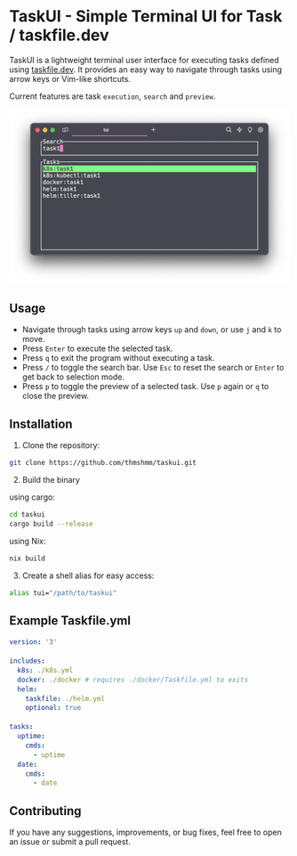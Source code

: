 # TaskUI - Simple Terminal UI for Task / taskfile.dev

TaskUI is a lightweight terminal user interface for executing tasks defined using [taskfile.dev](https://taskfile.dev). It provides an easy way to navigate through tasks using arrow keys or Vim-like shortcuts.

Current features are task `execution`, `search` and `preview`.

![taskui-example](./taskui-example.png)

## Usage

- Navigate through tasks using arrow keys `up` and `down`, or use `j` and `k` to move.
- Press `Enter` to execute the selected task.
- Press `q` to exit the program without executing a task.
- Press `/` to toggle the search bar. Use `Esc` to reset the search or `Enter` to get back to selection mode.
- Press `p` to toggle the preview of a selected task. Use `p` again or `q` to close the preview.

## Installation

1. Clone the repository:

```bash
git clone https://github.com/thmshmm/taskui.git
```

2. Build the binary

using cargo:

```bash
cd taskui
cargo build --release
```

using Nix:

```bash
nix build
```

3. Create a shell alias for easy access:

```bash
alias tui="/path/to/taskui"
```

## Example Taskfile.yml

```yaml
version: '3'

includes:
  k8s: ./k8s.yml
  docker: ./docker # requires ./docker/Taskfile.yml to exits
  helm:
    taskfile: ./helm.yml
    optional: true

tasks:
  uptime:
    cmds:
      - uptime
  date:
    cmds:
      - date
```

## Contributing

If you have any suggestions, improvements, or bug fixes, feel free to open an issue or submit a pull request.


